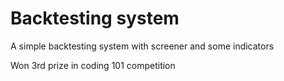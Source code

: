 # Backtesting system
 A simple backtesting system with screener and some indicators
 
 Won 3rd prize in coding 101 competition
